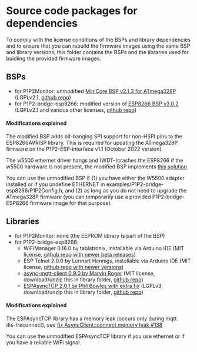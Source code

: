 # Source code packages for dependencies

To comply with the license conditions of the BSPs and library dependencies and to ensure that you can rebuild the firmware images using the same BSP and library versions, this folder contains the BSPs and the libraries used for buidling the provided firmware images.

## BSPs

- for P1P2Monitor: unmodified [MiniCore BSP v2.1.3 for ATmega328P](Arduino_BSP/MiniCore-2.1.3.tar.bz2) (LGPLv2.1, [github repo](https://github.com/MCUdude/MiniCore))
- for P1P2-bridge-esp8266: modified version of [ESP8266 BSP v3.0.2](Arduino_BSP/esp8266-3.0.2-modified.zip) (LGPLv2.1 and various other licenses, [github repo](https://github.com/esp8266/Arduino))

#### Modifications explained

The modified BSP adds bit-banging SPI support for non-HSPI pins to the ESP8266AVRISP library. This is required for updating the ATmega328P firmware on the P1P2-ESP-interface v1.1 (October 2022 version).

The w5500 ethernet driver hangs and (WDT-)crashes the ESP8266 if the w5500 hardware is not present, the modified BSP implements [this solution](https://github.com/esp8266/Arduino/issues/8498).

You can use the unmodified BSP if (1) you have either the W5500 adapter installed or if you undefine ETHERNET in examples/P1P2-bridge-esp8266/P1P2Config.h, and (2) as long as you do not need to upgrade the ATmega328P firmware (you can temporarily use a provided P1P2-bridge-ESP8266 firmware image for that purpose).

## Libraries

- for P1P2Monitor: none (the EEPROM library is part of the BSP)
- for P1P2-bridge-esp8266:
  - WiFiManager 0.16.0 by tablatronix, installable via Arduino IDE (MIT license, [github repo with newer beta releases](https://github.com/tzapu/WiFiManager))
  - ESP Telnet 2.0.0 by Lennart Hennigs, installable via Arduino IDE (MIT license, [github repo with newer versions](https://github.com/LennartHennigs/ESPTelnet))
  - [async-mqtt-client 0.9.0 by Marvin Roger](libraries/async-mqtt-client-develop.zip) (MIT license, download/unzip this in library folder, [github repo](https://github.com/marvinroger/async-mqtt-client))
  - [ESPAsyncTCP 2.0.1 by Phil Bowles with extra fix](libraries/ESPAsyncTCP-master-modified.zip) (LGPLv3, download/unzip this in library folder, [github repo](https://github.com/philbowles/ESPAsyncTCP))

#### Modifications explained

The ESPAsyncTCP library has a memory leak (occurs only during mqtt dis-/reconnect), see [fix AsyncClient::connect memory leak #138](https://github.com/me-no-dev/ESPAsyncTCP/pull/138/files/6d98cc6eba40e3718e141e51139be8d95eb950d5)

You can use the unmodified ESPAsyncTCP library if you use ethernet or if you have a reliable WIFi signal.
